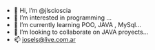 - 👋 Hi, I’m @jlscioscia
- 👀 I’m interested in programming ...
- 🌱 I’m currently learning POO, JAVA , MySql...
- 💞️ I’m looking to collaborate on JAVA proyects...
- 📫 josels@live.com.ar

<!---
jlscioscia/jlscioscia is a ✨ special ✨ repository because its `README.md` (this file) appears on your GitHub profile.
You can click the Preview link to take a look at your changes.
--->
